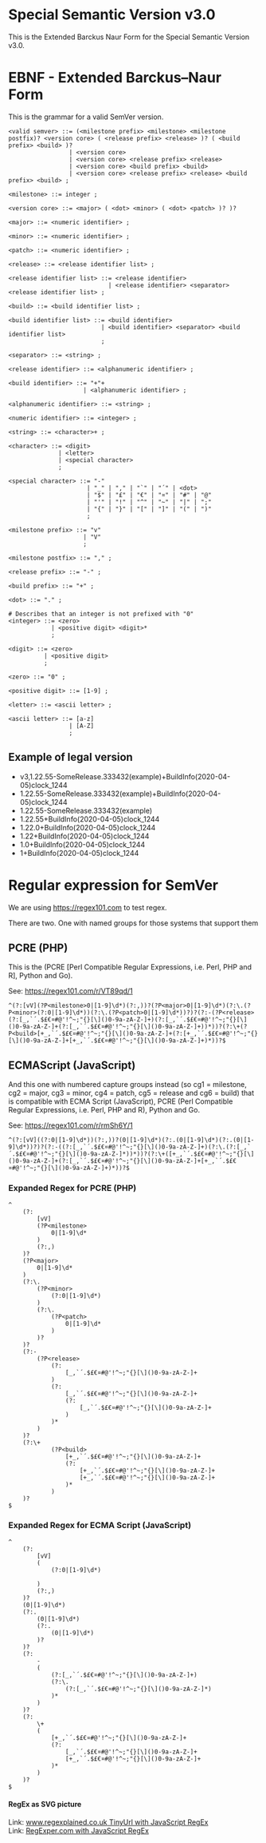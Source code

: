 # Special Semantic Version v3.0

This is the Extended Barckus Naur Form for the Special Semantic Version v3.0.  

# EBNF - Extended Barckus–Naur Form

This is the grammar for a valid SemVer version.

```EBNF
<valid semver> ::= (<milestone prefix> <milestone> <milestone postfix)? <version core> ( <release prefix> <release> )? ( <build prefix> <build> )?
                 | <version core>
                 | <version core> <release prefix> <release>
                 | <version core> <build prefix> <build>
                 | <version core> <release prefix> <release> <build prefix> <build> ;

<milestone> ::= integer ;

<version core> ::= <major> ( <dot> <minor> ( <dot> <patch> )? )?

<major> ::= <numeric identifier> ;

<minor> ::= <numeric identifier> ;

<patch> ::= <numeric identifier> ;

<release> ::= <release identifier list> ;

<release identifier list> ::= <release identifier>
                            | <release identifier> <separator> <release identifier list> ;

<build> ::= <build identifier list> ;

<build identifier list> ::= <build identifier>
                          | <build identifier> <separator> <build identifier list>
                          ;

<separator> ::= <string> ;

<release identifier> ::= <alphanumeric identifier> ;

<build identifier> ::= "+"+
                     | <alphanumeric identifier> ;

<alphanumeric identifier> ::= <string> ;

<numeric identifier> ::= <integer> ;

<string> ::= <character>+ ;

<character> ::= <digit>
              | <letter>
              | <special character>
              ;

<special character> ::= "-"
                      | "_" | "," | "`" | "´" | <dot>
                      | "$" | "£" | "€" | "¤" | "#" | "@"
                      | "'" | "!" | "^" | "~" | "|" | ";"
                      | "{" | "}" | "[" | "]" | "(" | ")"
                      ;

<milestone prefix> ::= "v"
                     | "V"
                     ;

<milestone postfix> ::= "," ;

<release prefix> ::= "-" ;

<build prefix> ::= "+" ;

<dot> ::= "." ;

# Describes that an integer is not prefixed with "0"
<integer> ::= <zero>
            | <positive digit> <digit>*
            ;

<digit> ::= <zero>
          | <positive digit>
          ;

<zero> ::= "0" ;

<positive digit> ::= [1-9] ;

<letter> ::= <ascii letter> ;

<ascii letter> ::= [a-z]
                 | [A-Z]
                 ;

```

## Example of legal version

- v3,1.22.55-SomeRelease.333432(example)+BuildInfo(2020-04-05)clock_1244
- 1.22.55-SomeRelease.333432(example)+BuildInfo(2020-04-05)clock_1244
- 1.22.55-SomeRelease.333432(example)
- 1.22.55+BuildInfo(2020-04-05)clock_1244
- 1.22.0+BuildInfo(2020-04-05)clock_1244
- 1.22+BuildInfo(2020-04-05)clock_1244
- 1.0+BuildInfo(2020-04-05)clock_1244
- 1+BuildInfo(2020-04-05)clock_1244

# Regular expression for SemVer

We are using https://regex101.com to test regex.

There are two. One with named groups for those systems that support them 

## PCRE (PHP)

This is the (PCRE [Perl Compatible Regular Expressions, i.e. Perl, PHP and R], Python and Go).

See: <https://regex101.com/r/VT89qd/1>

```RegEx
^(?:[vV](?P<milestone>0|[1-9]\d*)(?:,))?(?P<major>0|[1-9]\d*)(?:\.(?P<minor>(?:0|[1-9]\d*))(?:\.(?P<patch>0|[1-9]\d*))?)?(?:-(?P<release>(?:[_,`´.$£€¤#@'!^~;"{}[\]()0-9a-zA-Z-]+)(?:[_,`´.$£€¤#@'!^~;"{}[\]()0-9a-zA-Z-]+(?:[_,`´.$£€¤#@'!^~;"{}[\]()0-9a-zA-Z-]+))*))?(?:\+(?P<build>[+_,`´.$£€¤#@'!^~;"{}[\]()0-9a-zA-Z-]+(?:[+_,`´.$£€¤#@'!^~;"{}[\]()0-9a-zA-Z-]+[+_,`´.$£€¤#@'!^~;"{}[\]()0-9a-zA-Z-]+)*))?$
```

## ECMAScript (JavaScript)

And this one with numbered capture groups instead (so cg1 = milestone, cg2 = major, cg3 = minor, cg4 = patch, cg5 = release and cg6 = build) that is compatible with ECMA Script (JavaScript), PCRE (Perl Compatible Regular Expressions, i.e. Perl, PHP and R), Python and Go.

See: <https://regex101.com/r/rmSh6Y/1>

```RegEx
^(?:[vV]((?:0|[1-9]\d*))(?:,))?(0|[1-9]\d*)(?:.(0|[1-9]\d*)(?:.(0|[1-9]\d*))?)?(?:-((?:[_,`´.$£€¤#@'!^~;"{}[\]()0-9a-zA-Z-]+)(?:\.(?:[_,`´.$£€¤#@'!^~;"{}[\]()0-9a-zA-Z-]*))*))?(?:\+([+_,`´.$£€¤#@'!^~;"{}[\]()0-9a-zA-Z-]+(?:[_,`´.$£€¤#@'!^~;"{}[\]()0-9a-zA-Z-]+[+_,`´.$£€¤#@'!^~;"{}[\]()0-9a-zA-Z-]+)*))?$
```

### Expanded Regex for PCRE (PHP)

```RegEx
^
	(?:
		[vV]
		(?P<milestone>
			0|[1-9]\d*
		)
		(?:,)
	)?
	(?P<major>
		0|[1-9]\d*
	)
	(?:\.
		(?P<minor>
			(?:0|[1-9]\d*)
		)
		(?:\.
			(?P<patch>
				0|[1-9]\d*
			)
		)?
	)?
	(?:-
		(?P<release>
			(?:
				[_,`´.$£€¤#@'!^~;"{}[\]()0-9a-zA-Z-]+
			)
			(?:
				[_,`´.$£€¤#@'!^~;"{}[\]()0-9a-zA-Z-]+
				(?:
					[_,`´.$£€¤#@'!^~;"{}[\]()0-9a-zA-Z-]+
				)
			)*
		)
	)?
	(?:\+
			(?P<build>
				[+_,`´.$£€¤#@'!^~;"{}[\]()0-9a-zA-Z-]+
				(?:
					[+_,`´.$£€¤#@'!^~;"{}[\]()0-9a-zA-Z-]+
					[+_,`´.$£€¤#@'!^~;"{}[\]()0-9a-zA-Z-]+
				)*
			)
	)?
$
```

### Expanded Regex for ECMA Script (JavaScript)

```RegEx
^
	(?:
		[vV]
		(
			(?:0|[1-9]\d*)
			
		)
		(?:,)
	)?
	(0|[1-9]\d*)
	(?:.
		(0|[1-9]\d*)
		(?:.
			(0|[1-9]\d*)
		)?
	)?
	(?:
		-
		(
			(?:[_,`´.$£€¤#@'!^~;"{}[\]()0-9a-zA-Z-]+)
			(?:\.
				(?:[_,`´.$£€¤#@'!^~;"{}[\]()0-9a-zA-Z-]*)
			)*
		)
	)?
	(?:
		\+
		(
			[+_,`´.$£€¤#@'!^~;"{}[\]()0-9a-zA-Z-]+
			(?:
				[_,`´.$£€¤#@'!^~;"{}[\]()0-9a-zA-Z-]+
				[+_,`´.$£€¤#@'!^~;"{}[\]()0-9a-zA-Z-]+
			)*
		)
	)?
$
```

#### RegEx as SVG picture

Link: [www.regexplained.co.uk TinyUrl with JavaScript RegEx](https://tinyurl.com/y46v3rho)  
Link: [RegExper.com with JavaScript RegEx](https://regexper.com/#%5E%28%3F%3A%5BvV%5D%28%28%3F%3A0%7C%5B1-9%5D%5Cd*%29%29%28%3F%3A%2C%29%29%3F%280%7C%5B1-9%5D%5Cd*%29%28%3F%3A.%280%7C%5B1-9%5D%5Cd*%29%28%3F%3A.%280%7C%5B1-9%5D%5Cd*%29%29%3F%29%3F%28%3F%3A-%28%28%3F%3A%5B_%2C%60%C2%B4.%24%C2%A3%E2%82%AC%C2%A4%23%40'!%5E~%3B%22%7B%7D%5B%5C%5D%28%290-9a-zA-Z-%5D%2B%29%28%3F%3A%5C.%28%3F%3A%5B_%2C%60%C2%B4.%24%C2%A3%E2%82%AC%C2%A4%23%40'!%5E~%3B%22%7B%7D%5B%5C%5D%28%290-9a-zA-Z-%5D*%29%29*%29%29%3F%28%3F%3A%5C%2B%28%5B%2B_%2C%60%C2%B4.%24%C2%A3%E2%82%AC%C2%A4%23%40'!%5E~%3B%22%7B%7D%5B%5C%5D%28%290-9a-zA-Z-%5D%2B%28%3F%3A%5B_%2C%60%C2%B4.%24%C2%A3%E2%82%AC%C2%A4%23%40'!%5E~%3B%22%7B%7D%5B%5C%5D%28%290-9a-zA-Z-%5D%2B%5B%2B_%2C%60%C2%B4.%24%C2%A3%E2%82%AC%C2%A4%23%40'!%5E~%3B%22%7B%7D%5B%5C%5D%28%290-9a-zA-Z-%5D%2B%29*%29%29%3F%24)  
